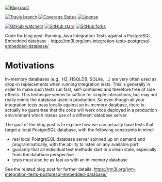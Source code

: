 [![Blog post](https://img.shields.io/website-up-down-green-red/http/shields.io.svg?label=blog+post)](https://rm3l.org/jvm-integration-tests-postgresql-embedded-database/)

[![Travis branch](https://img.shields.io/travis/rm3l/pgembedded-junit-integration-tests/master.svg)](https://travis-ci.org/rm3l/pgembedded-junit-integration-tests)
[![Coverage Status](https://coveralls.io/repos/github/rm3l/pgembedded-junit-integration-tests/badge.svg?branch=master)](https://coveralls.io/github/rm3l/pgembedded-junit-integration-tests?branch=master)
[![License](https://img.shields.io/badge/license-MIT-green.svg?style=flat)](https://github.com/rm3l/pgembedded-junit-integration-tests/blob/master/LICENSE)

[![GitHub watchers](https://img.shields.io/github/watchers/rm3l/pgembedded-junit-integration-tests.svg?style=social&label=Watch)](https://github.com/rm3l/pgembedded-junit-integration-tests)
[![GitHub stars](https://img.shields.io/github/stars/rm3l/pgembedded-junit-integration-tests.svg?style=social&label=Star)](https://github.com/rm3l/pgembedded-junit-integration-tests)
[![GitHub forks](https://img.shields.io/github/forks/rm3l/pgembedded-junit-integration-tests.svg?style=social&label=Fork)](https://github.com/rm3l/pgembedded-junit-integration-tests)

Code for blog post: Running Java Integration Tests against a PostgreSQL Embedded database - https://rm3l.org/jvm-integration-tests-postgresql-embedded-database/

# Motivations

In-memory databases (e.g., H2, HSQLDB, SQLite, ...) are very often used as drop-in replacements when running integration tests.
This is generally in order to make such tests run fast, self-contained and therefore free of side effects.
This technique seems to suffice for simple interactions, but may not really mimic the database used in production.
So even though all your integration tests pass locally against an in-memory database, 
there is actually no guarantee that the code will work once deployed in a production environment 
which makes use of a different database server.

The goal of the blog post is to explore how we can actually have tests that target a local PostgreSQL database,
with the following constraints in mind:
- real local PostgreSQL database server spinned up on demand and programmatically, with the ability to listen on any available port
- guaranty that all individual test methods start in a clean state, especially from the database perspective
- tests must also be as fast as with an in-memory database

See the related blog post for further details: https://rm3l.org/jvm-integration-tests-postgresql-embedded-database/


